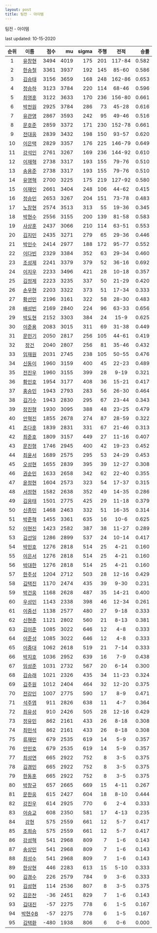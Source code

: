 ```yaml
---
layout: post
title: 팀전 - 아이템
---
```



팀전 - 아이템


last updated: 10-15-2020

| 순위 | 이름 | 점수 | mu | sigma | 주행 | 전적 | 승률 |
|:---:|:---:|---:|---:|---:|---:|:---:|---:|
| 1 | [유창현](../yuchanghyeon) | 3494 | 4019 | 175 | 201 | 117-84 | 0.582 |
| 2 | [한승철](../hanseungcheol) | 3361 | 3937 | 192 | 145 | 85-60 | 0.586 |
| 3 | [김승태](../gimseungtae) | 3156 | 3659 | 168 | 248 | 162-86 | 0.653 |
| 4 | [정승하](../jeongseungha) | 3123 | 3784 | 220 | 114 | 68-46 | 0.596 |
| 5 | [최영훈](../choiyeonghun) | 3122 | 3633 | 170 | 236 | 156-80 | 0.661 |
| 6 | [박천원](../bakcheonwon) | 2925 | 3784 | 286 | 73 | 45-28 | 0.616 |
| 7 | [유관영](../yugwanyeong) | 2867 | 3593 | 242 | 95 | 49-46 | 0.516 |
| 8 | [문호준](../munhojun) | 2859 | 3372 | 171 | 230 | 152-78 | 0.661 |
| 9 | [전대웅](../jeondaewoong) | 2839 | 3432 | 198 | 150 | 93-57 | 0.620 |
| 10 | [이은택](../ieuntaek) | 2829 | 3357 | 176 | 225 | 146-79 | 0.649 |
| 11 | [강석인](../gangseokin) | 2761 | 3267 | 169 | 236 | 144-92 | 0.610 |
| 12 | [이재혁](../ijaehyeok) | 2738 | 3317 | 193 | 155 | 79-76 | 0.510 |
| 13 | [송용준](../songyongjun) | 2738 | 3317 | 193 | 155 | 79-76 | 0.510 |
| 14 | [유영혁](../yuyeonghyeok) | 2700 | 3225 | 175 | 219 | 127-92 | 0.580 |
| 15 | [이재인](../ijaein) | 2661 | 3404 | 248 | 106 | 44-62 | 0.415 |
| 16 | [정승민](../jeongseungmin) | 2653 | 3267 | 204 | 151 | 73-78 | 0.483 |
| 17 | [노창현](../nochanghyeon) | 2574 | 3513 | 313 | 55 | 19-36 | 0.345 |
| 18 | [박현수](../bakhyeonsu) | 2556 | 3155 | 200 | 139 | 81-58 | 0.583 |
| 19 | [사상훈](../sasanghun) | 2437 | 3066 | 210 | 114 | 63-51 | 0.553 |
| 20 | [김지민](../gimjimin) | 2435 | 3271 | 279 | 65 | 29-36 | 0.446 |
| 21 | [박인수](../bakinsu) | 2414 | 2977 | 188 | 172 | 95-77 | 0.552 |
| 22 | [이다빈](../idabin) | 2329 | 3384 | 352 | 63 | 29-34 | 0.460 |
| 23 | [조성제](../joseongje) | 2241 | 3379 | 379 | 52 | 36-16 | 0.692 |
| 24 | [이지우](../ijiu) | 2233 | 3496 | 421 | 28 | 10-18 | 0.357 |
| 25 | [김정제](../gimjeongje) | 2223 | 3235 | 337 | 50 | 21-29 | 0.420 |
| 26 | [손우현](../sonuhyeon) | 2203 | 3322 | 373 | 51 | 17-34 | 0.333 |
| 27 | [황선민](../hwangseongmin) | 2196 | 3161 | 322 | 58 | 28-30 | 0.483 |
| 28 | [배성빈](../baeseongbin) | 2169 | 2840 | 224 | 96 | 63-33 | 0.656 |
| 29 | [박도현](../bakdohyeon) | 2152 | 3303 | 384 | 24 | 15-9 | 0.625 |
| 30 | [이준용](../ijunyong) | 2083 | 3015 | 311 | 69 | 31-38 | 0.449 |
| 31 | [문민기](../munmingi) | 2050 | 2817 | 256 | 105 | 44-61 | 0.419 |
| 32 | [장건](../janggeon) | 2040 | 2807 | 256 | 81 | 35-46 | 0.432 |
| 33 | [임재원](../imjaewon) | 2031 | 2745 | 238 | 105 | 50-55 | 0.476 |
| 34 | [신동이](../shindongi) | 1960 | 3159 | 400 | 45 | 22-23 | 0.489 |
| 35 | [전진우](../jeonjinwoo) | 1960 | 3155 | 399 | 28 | 9-19 | 0.321 |
| 36 | [황인호](../hwanginho) | 1954 | 3177 | 408 | 36 | 15-21 | 0.417 |
| 37 | [홍승민](../hongseungmin) | 1943 | 2793 | 283 | 56 | 26-30 | 0.464 |
| 38 | [김기수](../gimgisu) | 1943 | 2830 | 295 | 67 | 23-44 | 0.343 |
| 39 | [장진형](../jangjinhyeong) | 1930 | 3095 | 388 | 48 | 23-25 | 0.479 |
| 40 | [안혁진](../anhyeokjin) | 1855 | 2678 | 274 | 87 | 28-59 | 0.322 |
| 41 | [조다훈](../jodahun) | 1839 | 2831 | 331 | 67 | 21-46 | 0.313 |
| 42 | [최준호](../choijunho) | 1809 | 3157 | 449 | 27 | 11-16 | 0.407 |
| 43 | [문진형](../munjinhyeong) | 1746 | 2945 | 400 | 42 | 19-23 | 0.452 |
| 44 | [최윤서](../choiyunseo) | 1689 | 2575 | 295 | 53 | 24-29 | 0.453 |
| 45 | [오성현](../oseonghyeon) | 1655 | 2839 | 395 | 39 | 12-27 | 0.308 |
| 46 | [권순민](../gweonsoonmin) | 1633 | 2658 | 342 | 62 | 22-40 | 0.355 |
| 47 | [윤정현](../yunjeonghyeon) | 1604 | 2573 | 323 | 54 | 17-37 | 0.315 |
| 48 | [서정현](../seojeonghyeon) | 1582 | 2638 | 352 | 49 | 14-35 | 0.286 |
| 49 | [김응태](../gimeungtae) | 1501 | 2775 | 425 | 29 | 11-18 | 0.379 |
| 50 | [신종민](../shinjongmin) | 1468 | 2463 | 332 | 51 | 16-35 | 0.314 |
| 51 | [박준혁](../bakjunhyeok) | 1455 | 3361 | 635 | 16 | 10-6 | 0.625 |
| 52 | [이현진](../ihyeonjin) | 1423 | 2582 | 387 | 38 | 11-27 | 0.289 |
| 53 | [김선일](../gimseonil) | 1286 | 2899 | 537 | 24 | 10-14 | 0.417 |
| 54 | [박민호](../bakminho) | 1276 | 2818 | 514 | 25 | 4-21 | 0.160 |
| 55 | [이은서](../ieunseo) | 1276 | 2818 | 514 | 25 | 4-21 | 0.160 |
| 56 | [박대한](../bakdaehan) | 1276 | 2818 | 514 | 25 | 4-21 | 0.160 |
| 57 | [한주성](../hanjuseong) | 1204 | 2712 | 503 | 28 | 12-16 | 0.429 |
| 58 | [김택진](../gimtaekjin) | 1170 | 2474 | 435 | 39 | 9-30 | 0.231 |
| 59 | [박건웅](../bakgeonung) | 1168 | 2628 | 487 | 35 | 14-21 | 0.400 |
| 60 | [우성민](../useongmin) | 1143 | 2338 | 398 | 46 | 12-34 | 0.261 |
| 61 | [이중선](../ijungseon) | 1138 | 2577 | 480 | 27 | 9-18 | 0.333 |
| 62 | [신현준](../shinhyeonjun) | 1121 | 2802 | 560 | 21 | 8-13 | 0.381 |
| 63 | [김이준](../gimijun) | 1085 | 3022 | 646 | 12 | 4-8 | 0.333 |
| 64 | [이준성](../ijunseong) | 1085 | 3022 | 646 | 12 | 4-8 | 0.333 |
| 65 | [이중대](../ijungdae) | 1062 | 2618 | 519 | 21 | 7-14 | 0.333 |
| 66 | [박지호](../bakjiho) | 1036 | 2952 | 639 | 16 | 7-9 | 0.438 |
| 67 | [임성준](../imseongjun) | 1031 | 2732 | 567 | 20 | 6-14 | 0.300 |
| 68 | [김승래](../gimseungrae) | 1021 | 2326 | 435 | 34 | 11-23 | 0.324 |
| 69 | [김주원](../gimjuwon) | 1012 | 2404 | 464 | 32 | 12-20 | 0.375 |
| 70 | [전강인](../jeongangin) | 1007 | 2775 | 590 | 17 | 8-9 | 0.471 |
| 71 | [석주엽](../seokjuyeob) | 911 | 2826 | 638 | 11 | 4-7 | 0.364 |
| 72 | [최유성](../choiyuseong) | 910 | 2426 | 505 | 28 | 12-16 | 0.429 |
| 73 | [정유민](../jeongyumin) | 862 | 2161 | 433 | 26 | 8-18 | 0.308 |
| 74 | [최민석](../choiminseok) | 862 | 2161 | 433 | 26 | 8-18 | 0.308 |
| 75 | [류재민](../ryujaemin) | 679 | 2535 | 619 | 14 | 5-9 | 0.357 |
| 76 | [안민호](../anminho) | 679 | 2535 | 619 | 14 | 5-9 | 0.357 |
| 77 | [최성연](../choiseongyeon) | 665 | 2922 | 752 | 8 | 3-5 | 0.375 |
| 78 | [김경민](../gimgyeongmin) | 665 | 2922 | 752 | 8 | 3-5 | 0.375 |
| 79 | [한동훈](../handonghun) | 665 | 2922 | 752 | 8 | 3-5 | 0.375 |
| 80 | [박창규](../bakchanggyu) | 657 | 2665 | 669 | 15 | 4-11 | 0.267 |
| 81 | [문한웅](../munhanung) | 615 | 2427 | 604 | 18 | 8-10 | 0.444 |
| 82 | [강진우](../gangjinwu) | 614 | 2925 | 770 | 6 | 2-4 | 0.333 |
| 83 | [이승교](../iseunggyo) | 608 | 2350 | 581 | 17 | 4-13 | 0.235 |
| 84 | [강현](../ganghyeon) | 575 | 2559 | 661 | 12 | 5-7 | 0.417 |
| 85 | [조희승](../joheeseung) | 575 | 2559 | 661 | 12 | 5-7 | 0.417 |
| 86 | [강성혁](../gangseonghyeok) | 541 | 2968 | 809 | 7 | 1-6 | 0.143 |
| 87 | [송상민](../songsangmin) | 541 | 2968 | 809 | 7 | 1-6 | 0.143 |
| 88 | [최성수](../choiseongsu) | 541 | 2968 | 809 | 7 | 1-6 | 0.143 |
| 89 | [한상현](../hansanghyeon) | 446 | 2283 | 613 | 15 | 5-10 | 0.333 |
| 90 | [김경수](../gimgyeongsu) | 226 | 2579 | 784 | 9 | 3-6 | 0.333 |
| 91 | [김성현](../gimseonghyeon) | 114 | 2536 | 807 | 8 | 3-5 | 0.375 |
| 92 | [김은찬](../gimeunchan) | -36 | 2451 | 829 | 7 | 1-6 | 0.143 |
| 93 | [김대진](../gimdaejin) | -57 | 2275 | 778 | 6 | 1-5 | 0.167 |
| 94 | [박현수B](../bakhyeonsu-b) | -57 | 2275 | 778 | 6 | 1-5 | 0.167 |
| 95 | [김택환](../gimtaekhwan) | -480 | 1938 | 806 | 6 | 0-6 | 0.000 |
